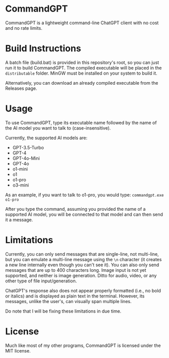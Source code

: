 # CommandGPT
CommandGPT is a lightweight command-line ChatGPT client with no cost and no rate limits.

# Build Instructions
A batch file (build.bat) is provided in this repository's root, so you can just run it to build CommandGPT. The compiled executable will be placed in the `distributable` folder. MinGW must be installed on your system to build it.

Alternatively, you can download an already compiled executable from the Releases page.

# Usage
To use CommandGPT, type its executable name followed by the name of the AI model you want to talk to (case-insensitive).

Currently, the supported AI models are:

- GPT-3.5-Turbo
- GPT-4
- GPT-4o-Mini
- GPT-4o
- o1-mini
- o1
- o1-pro
- o3-mini

As an example, if you want to talk to o1-pro, you would type: `commandgpt.exe o1-pro`

After you type the command, assuming you provided the name of a supported AI model, you will be connected to that model and can then send it a message.

# Limitations
Currently, you can only send messages that are single-line, not multi-line, but you can emulate a multi-line message using the `\n` character (it creates a new line internally even though you can't see it). You can also only send messages that are up to 400 characters long. Image input is not yet supported, and neither is image generation. Ditto for audio, video, or any other type of file input/generation.

ChatGPT's response also does not appear properly formatted (i.e., no bold or italics) and is displayed as plain text in the terminal. However, its messages, unlike the user's, can visually span multiple lines.

Do note that I will be fixing these limitations in due time.

# License
Much like most of my other programs, CommandGPT is licensed under the MIT license.
